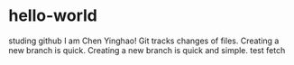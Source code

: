 # hello-world
studing github
I am Chen Yinghao!
Git tracks changes of files.
Creating a new branch is quick.
Creating a new branch is quick and simple.
test fetch

